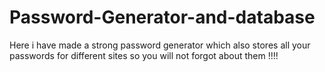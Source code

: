 # Password-Generator-and-database
Here i have made a strong password generator which also stores all your passwords for different sites so you will not forgot about them !!!!
